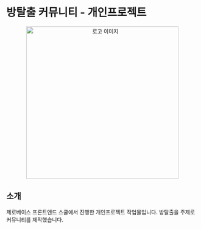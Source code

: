 # 방탈출 커뮤니티 - 개인프로젝트

  
<p align="center"><img src="https://img1.daumcdn.net/thumb/R1280x0/?scode=mtistory2&fname=https%3A%2F%2Fblog.kakaocdn.net%2Fdn%2FbT50k6%2FbtsoYOCFYwG%2FAEZDyjDuDcyL3z9SZk6rK0%2Fimg.png" alt="로고 이미지" width="400px"></p>

  
## 소개
제로베이스 프론트엔드 스쿨에서 진행한 개인프로젝트 작업물입니다.
방탈출을 주제로 커뮤니티를 제작했습니다.

